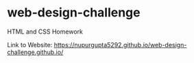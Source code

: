 # web-design-challenge
HTML and CSS Homework

Link to Website: https://nupurgupta5292.github.io/web-design-challenge.github.io/
